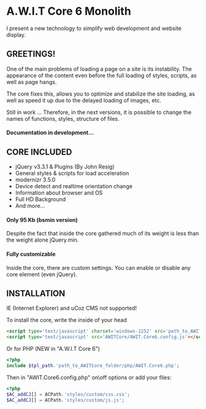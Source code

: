A.W.I.T Core 6 Monolith
================================

I present a new technology to simplify web development and website display.


GREETINGS!
-------------------------

One of the main problems of loading a page on a site is its instability.
The appearance of the content even before the full loading of styles, scripts, as well as page hangs.

The сore fixes this, allows you to optimize and stabilize the site loading, as well as speed it up due to the delayed loading of images, etc.

Still in work ...
Therefore, in the next versions, it is possible to change the names of functions, styles, structure of files.

#### Documentation in development...


CORE INCLUDED
-------------------------
- jQuery v3.3.1 & Plugins (By John Resig)
- General styles & scripts for load acceleration
- modernizr 3.5.0
- Device detect and realtime orientation change
- Information about browser and OS
- Full HD Background
- And more...


#### Only 95 Kb (bsmin version)
Despite the fact that inside the core gathered much of its weight is less than the weight alone jQuery.min.


#### Fully customizable
Inside the core, there are custom settings.
You can enable or disable any core element (even jQuery).


INSTALLATION
-------------------------

IE (Internet Explorer) and uCoz CMS not supported!

To install the core, write the inside of your head
```html
<script type='text/javascript' charset='windows-1252' src='path_to_AWITCore_folder/AWIT.Core6.bsmin.js'></script>
<script type='text/javascript' src='AWITCore/AWIT.Core6.config.js'></script>
```

Or for PHP (NEW in "A.W.I.T Core 6")
```php
<?php
include $tpl_path.'path_to_AWITCore_folder/php/AWIT.Core6.php';
```
Then in "AWIT.Core6.config.php" on\off options or add your files:
```php
<?php
$AC_addCJ[] = ACPath.'styles/custom/css.css';
$AC_addCJ[] = ACPath.'styles/custom/js.js';
```





























